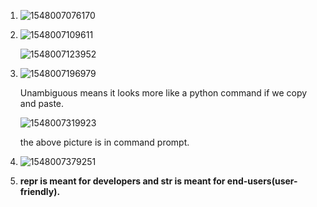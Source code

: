 1. ![1548007076170](C:\Users\lchitrag\AppData\Roaming\Typora\typora-user-images\1548007076170.png) 

2. ![1548007109611](C:\Users\lchitrag\AppData\Roaming\Typora\typora-user-images\1548007109611.png) 

   ![1548007123952](C:\Users\lchitrag\AppData\Roaming\Typora\typora-user-images\1548007123952.png) 

3. ![1548007196979](C:\Users\lchitrag\AppData\Roaming\Typora\typora-user-images\1548007196979.png) 

   Unambiguous means it looks more like a python command if we copy and paste.

   ![1548007319923](C:\Users\lchitrag\AppData\Roaming\Typora\typora-user-images\1548007319923.png) 

   the above picture is in command prompt.

4. ![1548007379251](C:\Users\lchitrag\AppData\Roaming\Typora\typora-user-images\1548007379251.png) 

5. **repr is meant for developers and str is meant for end-users(user-friendly).**